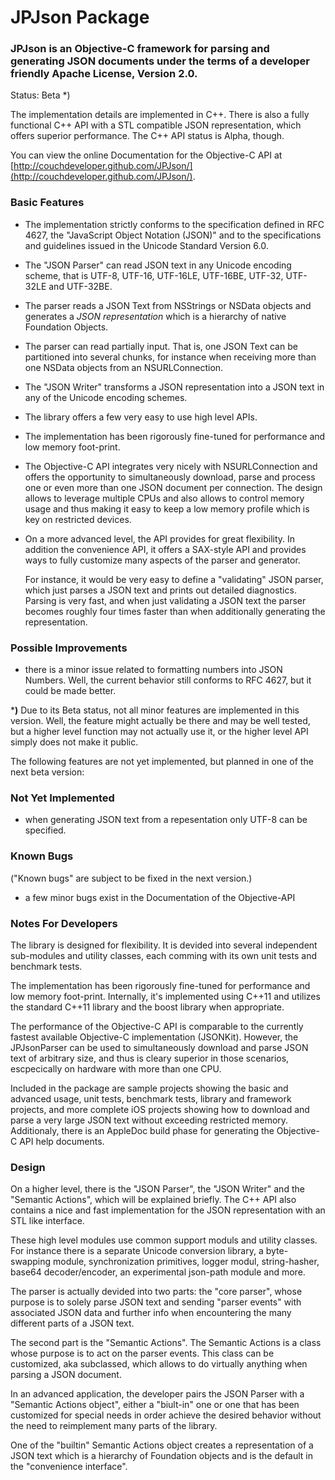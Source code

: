 # JPJson Package


### JPJson is an Objective-C framework for parsing and generating JSON documents under the terms of a developer friendly Apache License, Version 2.0.

Status: Beta *)


The implementation details are implemented in C++. There is also a fully functional C++ API with a STL compatible JSON representation, which offers superior performance. The C++ API status is Alpha, though.
 

You can view the online Documentation for the Objective-C API at [http://couchdeveloper.github.com/JPJson/](http://couchdeveloper.github.com/JPJson/).



### Basic Features

*   The implementation strictly conforms to the specification defined in RFC 4627, the "JavaScript Object Notation (JSON)" and to the specifications and guidelines issued in the Unicode Standard Version 6.0.

*   The "JSON Parser" can read JSON text in any Unicode encoding scheme, that is UTF-8, UTF-16, UTF-16LE, UTF-16BE, UTF-32, UTF-32LE and UTF-32BE.

*   The parser reads a JSON Text from NSStrings or NSData objects and generates a *JSON representation* which is a hierarchy of native Foundation Objects. 

*   The parser can read partially input. That is, one JSON Text can be partitioned into several chunks, for instance when receiving more than one NSData objects from an NSURLConnection.

*   The "JSON Writer" transforms a JSON representation into a JSON text in any of the Unicode encoding schemes.

*   The library offers a few very easy to use high level APIs.

*   The implementation has been rigorously fine-tuned for performance and low memory foot-print. 

*   The Objective-C API integrates very nicely with NSURLConnection and offers the opportunity to simultaneously download, parse and process one or even more than one JSON document per connection. The design allows to leverage multiple CPUs and also allows to control memory usage and thus making it easy to keep a low memory profile which is key on restricted devices.

*   On a more advanced level, the API provides for great flexibility. In addition the convenience API, it offers a SAX-style API and provides ways to fully customize many aspects of the parser and generator.

    For instance, it would be very easy to define a "validating" JSON parser, which just parses a JSON text and prints out detailed diagnostics. Parsing is very fast, and when just validating a JSON text the parser becomes roughly four times faster than when additionally generating the representation.



  
  
### Possible Improvements

- there is a minor issue related to formatting numbers into JSON Numbers. Well, the current behavior still conforms to RFC 4627, but it could be made better.

  
***)** Due to its Beta status, not all minor features are implemented in this version. Well, the feature might actually be there and may be well tested, but a higher level function may not actually use it, or the higher level API simply does not make it public.
  
The following features are not yet implemented, but planned in one of the next beta version:

### Not Yet Implemented 

*   when generating JSON text from a repesentation only UTF-8 can be specified.


### Known Bugs

("Known bugs" are subject to be fixed in the next version.)

- a few minor bugs exist in the Documentation of the Objective-API







### Notes For Developers

The library is designed for flexibility. It is devided into several independent sub-modules and utility classes, each comming with its own unit tests and benchmark tests.

The implementation has been rigorously fine-tuned for performance and low memory foot-print. Internally, it's implemented using C++11 and utilizes the standard C++11 library and the boost library when appropriate.

 The performance of the Objective-C API is comparable to the currently fastest available Objective-C implementation (JSONKit). However, the JPJsonParser can be used to simultaneously download and parse JSON text of arbitrary size, and thus is cleary superior in those scenarios, escpecically on hardware with more than one CPU.


Included in the package are sample projects showing the basic and advanced usage, unit tests, benchmark tests, library and framework projects, and more complete iOS projects showing how to download and parse a very large JSON text without exceeding restricted memory. Additionaly, there is an AppleDoc build phase for generating the Objective-C API help documents.



### Design

On a higher level, there is the "JSON Parser", the "JSON Writer" and the "Semantic Actions", which will be explained briefly. The C++ API also contains a nice and fast implementation for the JSON representation with an STL like interface.

These high level modules use common support moduls and utility classes. For instance there is a separate Unicode conversion library, a byte-swapping module, synchronization primitives, logger modul, string-hasher, base64 decoder/encoder, an experimental json-path module and more. 



The parser is actually devided into two parts: the "core parser", whose purpose is to solely parse JSON text and sending "parser events" with associated JSON data and further info when encountering the many different parts of a JSON text.

The second part is the "Semantic Actions". The Semantic Actions is a class whose purpose is to act on the parser events. This class can be customized, aka subclassed, which allows to do virtually anything when parsing a JSON document. 


In an advanced application, the developer pairs the JSON Parser with a "Semantic Actions object", either a "biult-in" one or one that has been customized for special needs in order achieve the desired behavior without the need to reimplement many parts of the library.

One of the "builtin" Semantic Actions object creates a representation of a JSON text which is a hierarchy of Foundation objects and is the default in the "convenience interface".
  

